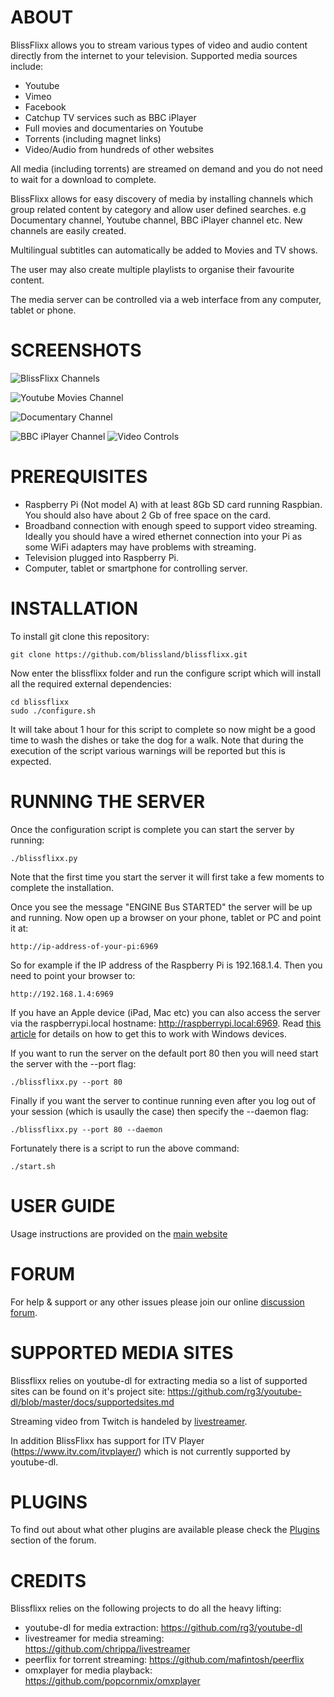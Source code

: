 # ABOUT

BlissFlixx allows you to stream various types of video and audio content directly from the internet to your television. Supported media sources include:

 - Youtube
 - Vimeo
 - Facebook
 - Catchup TV services such as BBC iPlayer
 - Full movies and documentaries on Youtube
 - Torrents (including magnet links)
 - Video/Audio from hundreds of other websites

All media (including torrents) are streamed on demand and you do not need to wait for a download to complete. 

BlissFlixx allows for easy discovery of media by installing channels which group related content by category and allow user defined searches. e.g Documentary channel, Youtube channel, BBC iPlayer channel etc. New channels are easily created.

Multilingual subtitles can automatically be added to Movies and TV shows.

The user may also create multiple playlists to organise their favourite content.

The media server can be controlled via a web interface from any computer, tablet or phone.

# SCREENSHOTS

![BlissFlixx Channels](http://blissland.github.io/blissflixx/img/channels.png)

![Youtube Movies Channel](http://blissland.github.io/blissflixx/img/movies_chan.png)

![Documentary Channel](http://blissland.github.io/blissflixx/img/doc_chan.png)

![BBC iPlayer Channel](http://blissland.github.io/blissflixx/img/iplayer_chan.png)
![Video Controls](http://blissland.github.io/blissflixx/img/control.png)

# PREREQUISITES

 - Raspberry Pi (Not model A) with at least 8Gb SD card running Raspbian. You should also have about 2 Gb of free space on the card.
 - Broadband connection with enough speed to support video streaming. Ideally you should have a wired ethernet connection into your Pi as some WiFi adapters may have problems with streaming.
 - Television plugged into Raspberry Pi.
 - Computer, tablet or smartphone for controlling server.

# INSTALLATION

To install git clone this repository:

    git clone https://github.com/blissland/blissflixx.git

Now enter the blissflixx folder and run the configure script which will install all the required external dependencies:

    cd blissflixx
    sudo ./configure.sh

It will take about 1 hour for this script to complete so now might be a good time to wash the dishes or take the dog for a walk. Note that during the execution of the script various warnings will be reported but this is expected.

# RUNNING THE SERVER

Once the configuration script is complete you can start the server by running:

    ./blissflixx.py
    
Note that the first time you start the server it will first take a few moments to complete the installation.

Once you see the message "ENGINE Bus STARTED" the server will be up and running. Now open up a browser on your phone, tablet or PC and point it at:

    http://ip-address-of-your-pi:6969
    
So for example if the IP address of the Raspberry Pi is  192.168.1.4. Then you need to point your browser to:

    http://192.168.1.4:6969

If you have an Apple device (iPad, Mac etc) you can also access the server via the raspberrypi.local hostname:  http://raspberrypi.local:6969. Read [this article](http://www.howtogeek.com/167190/how-and-why-to-assign-the-.local-domain-to-your-raspberry-pi/) for details on how to get this to work with Windows devices.

If you want to run the server on the default port 80 then you will need start the server with the --port flag:

    ./blissflixx.py --port 80
    
Finally if you want the server to continue running even after you log out of your session (which is usaully the case) then specify the --daemon flag:

    ./blissflixx.py --port 80 --daemon
    
Fortunately there is a script to run the above command:

    ./start.sh

# USER GUIDE

Usage instructions are provided on the [main website](http://blissflixx.rocks/#using)

# FORUM

For help & support or any other issues please join our online [discussion forum](http://forum.blissflixx.rocks/).

# SUPPORTED MEDIA SITES

Blissflixx relies on youtube-dl for extracting media so a list of supported sites can be found on it's project site: https://github.com/rg3/youtube-dl/blob/master/docs/supportedsites.md

Streaming video from Twitch is handeled by [livestreamer](https://github.com/chrippa/livestreamer).

In addition BlissFlixx has support for ITV Player (https://www.itv.com/itvplayer/) which is not currently supported by youtube-dl.

# PLUGINS

To find out about what other plugins are available please check the [Plugins](http://forum.blissflixx.rocks/forumdisplay.php?fid=3) section of the forum.

# CREDITS

Blissflixx relies on the following projects to do all the heavy lifting:

 - youtube-dl for media extraction: https://github.com/rg3/youtube-dl
 - livestreamer for media streaming: https://github.com/chrippa/livestreamer
 - peerflix for torrent streaming: https://github.com/mafintosh/peerflix
 - omxplayer for media playback: https://github.com/popcornmix/omxplayer
